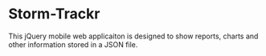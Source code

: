 Storm-Trackr
============
This jQuery mobile web applicaiton is designed to show reports, charts and other information stored in a JSON file.
